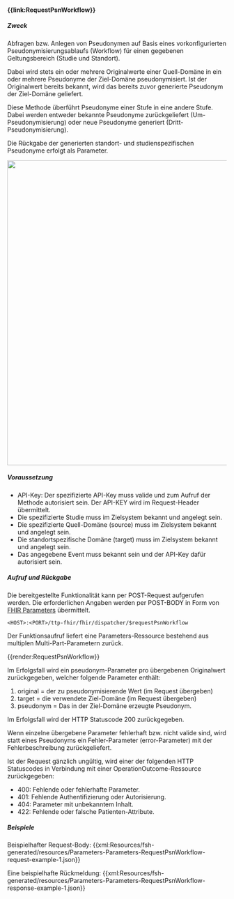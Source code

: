 #### **{{link:RequestPsnWorkflow}}**

##### **Zweck**
Abfragen bzw. Anlegen von Pseudonymen auf Basis eines vorkonfigurierten Pseudonymisierungsablaufs (Workflow) für einen gegebenen Geltungsbereich (Studie und Standort).

Dabei wird stets ein oder mehrere Originalwerte einer Quell-Domäne in ein oder mehrere Pseudonyme der Ziel-Domäne pseudonymisiert. Ist der Originalwert bereits bekannt, wird das bereits zuvor generierte Pseudonym der Ziel-Domäne geliefert.

Diese Methode überführt Pseudonyme einer Stufe in eine andere Stufe. Dabei werden entweder bekannte Pseudonyme zurückgeliefert (Um-Pseudonymisierung) oder neue Pseudonyme generiert (Dritt-Pseudonymisierung).

Die Rückgabe der generierten standort- und studienspezifischen Pseudonyme erfolgt als Parameter.

<p align="center">
  <img width="700" src="https://www.ths-greifswald.de/wp-content/uploads/2022/10/fhirgw-requestpsnworkflow.png">
</p>

##### **Voraussetzung**
- API-Key: Der spezifizierte API-Key muss valide und zum Aufruf der Methode autorisiert sein. Der API-KEY wird im Request-Header übermittelt.
- Die spezifizierte Studie muss im Zielsystem bekannt und angelegt sein.
- Die spezifizierte Quell-Domäne (source) muss im Zielsystem bekannt und angelegt sein.
- Die standortspezifische Domäne (target) muss im Zielsystem bekannt und angelegt sein.
- Das angegebene Event muss bekannt sein und der API-Key dafür autorisiert sein.

##### **Aufruf und Rückgabe**
Die bereitgestellte Funktionalität kann per POST-Request aufgerufen werden. Die erforderlichen Angaben werden per POST-BODY in Form von [FHIR Parameters](https://www.hl7.org/fhir/parameters.html) übermittelt.

`<HOST>:<PORT>/ttp-fhir/fhir/dispatcher/$requestPsnWorkflow`

Der Funktionsaufruf liefert eine Parameters-Ressource bestehend aus multiplen Multi-Part-Parametern zurück.

{{render:RequestPsnWorkflow}}

Im Erfolgsfall wird ein pseudonym-Parameter pro übergebenen Originalwert zurückgegeben, welcher folgende Parameter enthält:
1. original = der zu pseudonymisierende Wert (im Request übergeben)
2. target = die verwendete Ziel-Domäne (im Request übergeben)
3. pseudonym = Das in der Ziel-Domäne erzeugte Pseudonym.

Im Erfolgsfall wird der HTTP Statuscode 200 zurückgegeben.

Wenn einzelne übergebene Parameter fehlerhaft bzw. nicht valide sind, wird statt eines Pseudonyms ein Fehler-Parameter (error-Parameter) mit der Fehlerbeschreibung zurückgeliefert.

Ist der Request gänzlich ungültig, wird einer der folgenden HTTP Statuscodes in Verbindung mit einer OperationOutcome-Ressource zurückgegeben:
* 400: Fehlende oder fehlerhafte Parameter.
* 401: Fehlende Authentifizierung oder Autorisierung.
* 404: Parameter mit unbekanntem Inhalt.
* 422: Fehlende oder falsche Patienten-Attribute.



##### **Beispiele**
Beispielhafter Request-Body:
{{xml:Resources/fsh-generated/resources/Parameters-Parameters-RequestPsnWorkflow-request-example-1.json}}

Eine beispielhafte Rückmeldung:
{{xml:Resources/fsh-generated/resources/Parameters-Parameters-RequestPsnWorkflow-response-example-1.json}}
